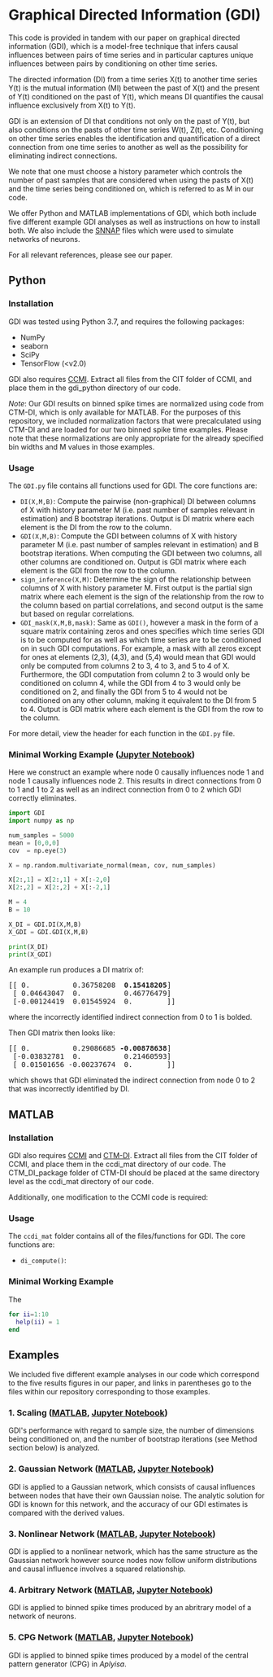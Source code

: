 # Graphical Directed Information (GDI)
This code is provided in tandem with our paper on graphical directed information (GDI), which is a model-free technique that infers causal influences between pairs of time series and in particular captures unique influences between pairs by conditioning on other time series. 

The directed information (DI) from a time series X(t) to another time series Y(t) is the mutual information (MI) between the past of X(t) and the present of Y(t) conditioned on the past of Y(t), which means DI quantifies the causal influence exclusively from X(t) to Y(t). 

GDI is an extension of DI that conditions not only on the past of Y(t), but also conditions on the pasts of other time series W(t), Z(t), etc. Conditioning on other time series enables the identification and quantification of a direct connection from one time series to another as well as the possibility for eliminating indirect connections.

We note that one must choose a history parameter which controls the number of past samples that are considered when using the pasts of X(t) and the time series being conditioned on, which is referred to as M in our code.

We offer Python and MATLAB implementations of GDI, which both include five different example GDI analyses as well as instructions on how to install both. We also include the [SNNAP](https://med.uth.edu/nba/snnap/) files which were used to simulate networks of neurons.

For all relevant references, please see our paper.

## Python
### Installation
GDI was tested using Python 3.7, and requires the following packages:
  - NumPy
  - seaborn
  - SciPy
  - TensorFlow (<v2.0)

GDI also requires [CCMI](https://github.com/sudiptodip15/CCMI). Extract all files from the CIT folder of CCMI, and place them in the gdi_python directory of our code.

*Note*: Our GDI results on binned spike times are normalized using code from CTM-DI, which is only available for MATLAB. For the purposes of this repository, we included normalization factors that were precalculated using CTM-DI and are loaded for our two binned spike time examples. Please note that these normalizations are only appropriate for the already specified bin widths and M values in those examples.

### Usage
The `GDI.py` file contains all functions used for GDI. The core functions are:
  - `DI(X,M,B)`: Compute the pairwise (non-graphical) DI between columns of X with history parameter M (i.e. past number of samples relevant in estimation) and B bootstrap iterations. Output is DI matrix where each element is the DI from the row to the column.
  - `GDI(X,M,B)`: Compute the GDI between columns of X with history parameter M (i.e. past number of samples relevant in estimation) and B bootstrap iterations. When computing the GDI between two columns, all other columns are conditioned on. Output is GDI matrix where each element is the GDI from the row to the column.
  - `sign_inference(X,M)`: Determine the sign of the relationship between columns of X with history parameter M. First output is the partial sign matrix where each element is the sign of the relationship from the row to the column based on partial correlations, and second output is the same but based on regular correlations.
  - `GDI_mask(X,M,B,mask)`: Same as `GDI()`, however a mask in the form of a square matrix containing zeros and ones specifies which time series GDI is to be computed for as well as which time series are to be conditioned on in such GDI computations. For example, a mask with all zeros except for ones at elements (2,3), (4,3), and (5,4) would mean that GDI would only be computed from columns 2 to 3, 4 to 3, and 5 to 4 of X. Furthermore, the GDI computation from column 2 to 3 would only be conditioned on column 4, while the GDI from 4 to 3 would only be conditioned on 2, and finally the GDI from 5 to 4 would not be conditioned on any other column, making it equivalent to the DI from 5 to 4. Output is GDI matrix where each element is the GDI from the row to the column.
  
For more detail, view the header for each function in the `GDI.py` file.

### Minimal Working Example ([Jupyter Notebook](gdi_python/minimal_working_example.ipynb))
Here we construct an example where node 0 causally influences node 1 and node 1 causally influences node 2. This results in direct connections from 0 to 1 and 1 to 2 as well as an indirect connection from 0 to 2 which GDI correctly eliminates.

```python
import GDI
import numpy as np

num_samples = 5000
mean = [0,0,0]
cov  = np.eye(3)

X = np.random.multivariate_normal(mean, cov, num_samples)

X[2:,1] = X[2:,1] + X[:-2,0]
X[2:,2] = X[2:,2] + X[:-2,1]

M = 4
B = 10

X_DI = GDI.DI(X,M,B)
X_GDI = GDI.GDI(X,M,B)

print(X_DI)
print(X_GDI)
```

An example run produces a DI matrix of:
<pre>
[[ 0.          0.36758208  <b>0.15418205</b>]
 [ 0.04643047  0.          0.46776479]
 [-0.00124419  0.01545924  0.        ]]
</pre>
where the incorrectly identified indirect connection from 0 to 1 is bolded. 

Then GDI matrix then looks like:
<pre>
[[ 0.          0.29086685 <b>-0.00878638</b>]
 [-0.03832781  0.          0.21460593]
 [ 0.01501656 -0.00237674  0.        ]]
</pre>
which shows that GDI eliminated the indirect connection from node 0 to 2 that was incorrectly identified by DI.

## MATLAB
### Installation
GDI also requires [CCMI](https://github.com/sudiptodip15/CCMI) and [CTM-DI](http://www.ece.rice.edu/neuroengineering/). Extract all files from the CIT folder of CCMI, and place them in the ccdi_mat directory of our code. The CTM_DI_package folder of CTM-DI should be placed at the same directory level as the ccdi_mat directory of our code.

Additionally, one modification to the CCMI code is required:


### Usage
The `ccdi_mat` folder contains all of the files/functions for GDI. The core functions are:
  - `di_compute()`:

### Minimal Working Example
The

```matlab
for ii=1:10
  help(ii) = 1
end
```

## Examples
We included five different example analyses in our code which correspond to the five results figures in our paper, and links in parentheses go to the files within our repository corresponding to those examples. 

### 1. Scaling ([MATLAB](gdi_matlab/scaling.m), [Jupyter Notebook](gdi_python/scaling.ipynb))
GDI's performance with regard to sample size, the number of dimensions being conditioned on, and the number of bootstrap iterations (see Method section below) is analyzed.

### 2. Gaussian Network ([MATLAB](gdi_matlab/gaussian.m), [Jupyter Notebook](gdi_python/gaussian.ipynb))
GDI is applied to a Gaussian network, which consists of causal influences between nodes that have their own Gaussian noise. The analytic solution for GDI is known for this network, and the accuracy of our GDI estimates is compared with the derived values.

### 3. Nonlinear Network ([MATLAB](gdi_matlab/nonlinear.m), [Jupyter Notebook](gdi_python/nonlinear.ipynb))
GDI is applied to a nonlinear network, which has the same structure as the Gaussian network however source nodes now follow uniform distributions and causal influence involves a squared relationship.

### 4. Arbitrary Network ([MATLAB](gdi_matlab/arb.m), [Jupyter Notebook](gdi_python/arb.ipynb))
GDI is applied to binned spike times produced by an abritrary model of a network of neurons.

### 5. CPG Network ([MATLAB](gdi_matlab/cpg.m), [Jupyter Notebook](gdi_python/cpg.ipynb))
GDI is applied to binned spike times produced by a model of the central pattern generator (CPG) in *Aplyisa*.
